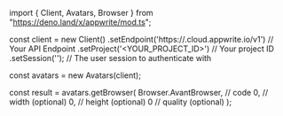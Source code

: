 import { Client, Avatars, Browser } from "https://deno.land/x/appwrite/mod.ts";

const client = new Client()
    .setEndpoint('https://<REGION>.cloud.appwrite.io/v1') // Your API Endpoint
    .setProject('<YOUR_PROJECT_ID>') // Your project ID
    .setSession(''); // The user session to authenticate with

const avatars = new Avatars(client);

const result = avatars.getBrowser(
    Browser.AvantBrowser, // code
    0, // width (optional)
    0, // height (optional)
    0 // quality (optional)
);

